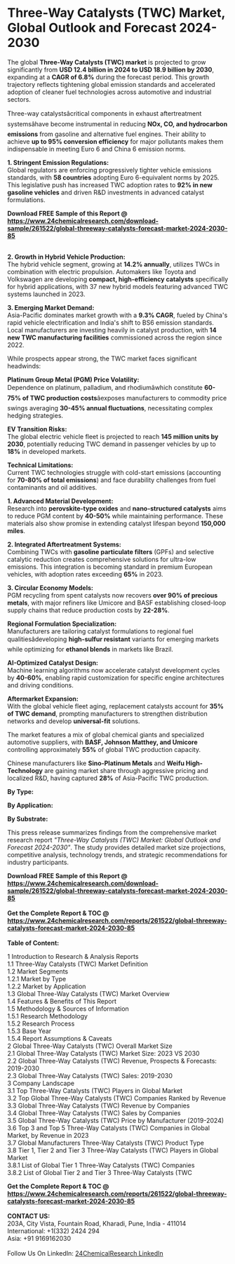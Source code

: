 <h1>Three-Way Catalysts (TWC) Market, Global Outlook and Forecast 2024-2030</h1><p>The global <strong>Three-Way Catalysts (TWC) market</strong> is projected to grow significantly from <strong>USD 12.4 billion in 2024 to USD 18.9 billion by 2030</strong>, expanding at a <strong>CAGR of 6.8%</strong> during the forecast period. This growth trajectory reflects tightening global emission standards and accelerated adoption of cleaner fuel technologies across automotive and industrial sectors.</p><p>Three-way catalystsâcritical components in exhaust aftertreatment systemsâhave become instrumental in reducing <strong>NOx, CO, and hydrocarbon emissions</strong> from gasoline and alternative fuel engines. Their ability to achieve <strong>up to 95% conversion efficiency</strong> for major pollutants makes them indispensable in meeting Euro 6 and China 6 emission norms.</p><p><strong>1. Stringent Emission Regulations:</strong><br>
Global regulators are enforcing progressively tighter vehicle emissions standards, with <strong>58 countries</strong> adopting Euro 6-equivalent norms by 2025. This legislative push has increased TWC adoption rates to <strong>92% in new gasoline vehicles</strong> and driven R&amp;D investments in advanced catalyst formulations.</p><div><b>Download FREE Sample of this Report @ 
            <a href="https://www.24chemicalresearch.com/download-sample/261522/global-threeway-catalysts-forecast-market-2024-2030-85">
            https://www.24chemicalresearch.com/download-sample/261522/global-threeway-catalysts-forecast-market-2024-2030-85</a></b></div><br><p><strong>2. Growth in Hybrid Vehicle Production:</strong><br>
The hybrid vehicle segment, growing at <strong>14.2% annually</strong>, utilizes TWCs in combination with electric propulsion. Automakers like Toyota and Volkswagen are developing <strong>compact, high-efficiency catalysts</strong> specifically for hybrid applications, with 37 new hybrid models featuring advanced TWC systems launched in 2023.</p><p><strong>3. Emerging Market Demand:</strong><br>
Asia-Pacific dominates market growth with a <strong>9.3% CAGR</strong>, fueled by China's rapid vehicle electrification and India's shift to BS6 emission standards. Local manufacturers are investing heavily in catalyst production, with <strong>14 new TWC manufacturing facilities</strong> commissioned across the region since 2022.</p><p>While prospects appear strong, the TWC market faces significant headwinds:</p><p><strong>Platinum Group Metal (PGM) Price Volatility:</strong><br>
    Dependence on platinum, palladium, and rhodiumâwhich constitute <strong>60-75% of TWC production costs</strong>âexposes manufacturers to commodity price swings averaging <strong>30-45% annual fluctuations</strong>, necessitating complex hedging strategies.</p><p><strong>EV Transition Risks:</strong><br>
    The global electric vehicle fleet is projected to reach <strong>145 million units by 2030</strong>, potentially reducing TWC demand in passenger vehicles by up to <strong>18%</strong> in developed markets.</p><p><strong>Technical Limitations:</strong><br>
    Current TWC technologies struggle with cold-start emissions (accounting for <strong>70-80% of total emissions</strong>) and face durability challenges from fuel contaminants and oil additives.</p><p><strong>1. Advanced Material Development:</strong><br>
Research into <strong>perovskite-type oxides</strong> and <strong>nano-structured catalysts</strong> aims to reduce PGM content by <strong>40-50%</strong> while maintaining performance. These materials also show promise in extending catalyst lifespan beyond <strong>150,000 miles</strong>.</p><p><strong>2. Integrated Aftertreatment Systems:</strong><br>
Combining TWCs with <strong>gasoline particulate filters</strong> (GPFs) and selective catalytic reduction creates comprehensive solutions for ultra-low emissions. This integration is becoming standard in premium European vehicles, with adoption rates exceeding <strong>65%</strong> in 2023.</p><p><strong>3. Circular Economy Models:</strong><br>
PGM recycling from spent catalysts now recovers <strong>over 90% of precious metals</strong>, with major refiners like Umicore and BASF establishing closed-loop supply chains that reduce production costs by <strong>22-28%</strong>.</p><p><strong>Regional Formulation Specialization:</strong><br>
    Manufacturers are tailoring catalyst formulations to regional fuel qualitiesâdeveloping <strong>high-sulfur resistant</strong> variants for emerging markets while optimizing for <strong>ethanol blends</strong> in markets like Brazil.</p><p><strong>AI-Optimized Catalyst Design:</strong><br>
    Machine learning algorithms now accelerate catalyst development cycles by <strong>40-60%</strong>, enabling rapid customization for specific engine architectures and driving conditions.</p><p><strong>Aftermarket Expansion:</strong><br>
    With the global vehicle fleet aging, replacement catalysts account for <strong>35% of TWC demand</strong>, prompting manufacturers to strengthen distribution networks and develop <strong>universal-fit</strong> solutions.</p><p>The market features a mix of global chemical giants and specialized automotive suppliers, with <strong>BASF, Johnson Matthey, and Umicore</strong> controlling approximately <strong>55%</strong> of global TWC production capacity.</p><p>Chinese manufacturers like <strong>Sino-Platinum Metals</strong> and <strong>Weifu High-Technology</strong> are gaining market share through aggressive pricing and localized R&amp;D, having captured <strong>28%</strong> of Asia-Pacific TWC production.</p><p><strong>By Type:</strong></p><p><strong>By Application:</strong></p><p><strong>By Substrate:</strong></p><p>This press release summarizes findings from the comprehensive market research report <em>"Three-Way Catalysts (TWC) Market: Global Outlook and Forecast 2024-2030"</em>. The study provides detailed market size projections, competitive analysis, technology trends, and strategic recommendations for industry participants.</p><div><b>Download FREE Sample of this Report @ 
            <a href="https://www.24chemicalresearch.com/download-sample/261522/global-threeway-catalysts-forecast-market-2024-2030-85">
            https://www.24chemicalresearch.com/download-sample/261522/global-threeway-catalysts-forecast-market-2024-2030-85</a></b></div><br><div><b>Get the Complete Report & TOC @ 
            <a href="https://www.24chemicalresearch.com/reports/261522/global-threeway-catalysts-forecast-market-2024-2030-85">
            https://www.24chemicalresearch.com/reports/261522/global-threeway-catalysts-forecast-market-2024-2030-85</a></b></div><br>
            <b>Table of Content:</b><p>1 Introduction to Research & Analysis Reports<br />
    1.1 Three-Way Catalysts (TWC) Market Definition<br />
    1.2 Market Segments<br />
        1.2.1 Market by Type<br />
        1.2.2 Market by Application<br />
    1.3 Global Three-Way Catalysts (TWC) Market Overview<br />
    1.4 Features & Benefits of This Report<br />
    1.5 Methodology & Sources of Information<br />
        1.5.1 Research Methodology<br />
        1.5.2 Research Process<br />
        1.5.3 Base Year<br />
        1.5.4 Report Assumptions & Caveats<br />
2 Global Three-Way Catalysts (TWC) Overall Market Size<br />
    2.1 Global Three-Way Catalysts (TWC) Market Size: 2023 VS 2030<br />
    2.2 Global Three-Way Catalysts (TWC) Revenue, Prospects & Forecasts: 2019-2030<br />
    2.3 Global Three-Way Catalysts (TWC) Sales: 2019-2030<br />
3 Company Landscape<br />
    3.1 Top Three-Way Catalysts (TWC) Players in Global Market<br />
    3.2 Top Global Three-Way Catalysts (TWC) Companies Ranked by Revenue<br />
    3.3 Global Three-Way Catalysts (TWC) Revenue by Companies<br />
    3.4 Global Three-Way Catalysts (TWC) Sales by Companies<br />
    3.5 Global Three-Way Catalysts (TWC) Price by Manufacturer (2019-2024)<br />
    3.6 Top 3 and Top 5 Three-Way Catalysts (TWC) Companies in Global Market, by Revenue in 2023<br />
    3.7 Global Manufacturers Three-Way Catalysts (TWC) Product Type<br />
    3.8 Tier 1, Tier 2 and Tier 3 Three-Way Catalysts (TWC) Players in Global Market<br />
        3.8.1 List of Global Tier 1 Three-Way Catalysts (TWC) Companies<br />
        3.8.2 List of Global Tier 2 and Tier 3 Three-Way Catalysts (TWC</p><div><b>Get the Complete Report & TOC @ 
            <a href="https://www.24chemicalresearch.com/reports/261522/global-threeway-catalysts-forecast-market-2024-2030-85">
            https://www.24chemicalresearch.com/reports/261522/global-threeway-catalysts-forecast-market-2024-2030-85</a></b></div><br><b>CONTACT US:</b><br>
            203A, City Vista, Fountain Road, Kharadi, Pune, India - 411014<br>
            International: +1(332) 2424 294<br>
            Asia: +91 9169162030 <br><br>
            Follow Us On LinkedIn: <a href="https://www.linkedin.com/company/24chemicalresearch/">24ChemicalResearch LinkedIn</a>